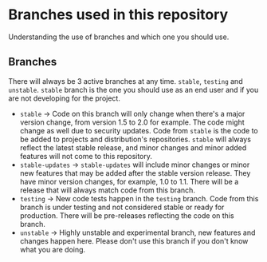 # Branches used in this repository
Understanding the use of branches and which one you should use.

## Branches

There will always be 3 active branches at any time. `stable`, `testing` and `unstable`.
`stable` branch is the one you should use as an end user and if you are not developing for the project.

* `stable` → Code on this branch will only change when there's a major version change, from version 1.5 to 2.0 for example. The code might change as well due to security updates. Code from `stable` is the code to be added to projects and distribution's repositories. `stable` will always reflect the latest stable release, and minor changes and minor added features will not come to this repository.
* `stable-updates` → `stable-updates` will include minor changes or minor new features that may be added after the stable version release. They have minor version changes, for example, 1.0 to 1.1. There will be a release that will always match code from this branch.
* `testing` → New code tests happen in the `testing` branch. Code from this branch is under testing and not considered stable or ready for production. There will be pre-releases reflecting the code on this branch.
* `unstable` → Highly unstable and experimental branch, new features and changes happen here. Please don't use this branch if you don't know what you are doing.